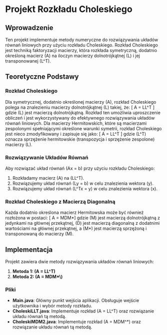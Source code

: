 # Projekt Rozkładu Choleskiego

## Wprowadzenie

Ten projekt implementuje metody numeryczne do rozwiązywania układów równań liniowych przy użyciu rozkładu Choleskiego. Rozkład Choleskiego jest techniką faktoryzacji macierzy, która rozkłada symetryczną, dodatnio określoną macierz \(A\) na iloczyn macierzy dolnotrójkątnej \(L\) i jej transponowanej \(L^T\).

## Teoretyczne Podstawy

### Rozkład Choleskiego

Dla symetrycznej, dodatnio określonej macierzy \(A\), rozkład Choleskiego polega na znalezieniu macierzy dolnotrójkątnej \(L\) takiej, że:
\[ A = LL^T \]
gdzie \(L\) jest macierzą dolnotrójkątną. Rozkład ten umożliwia uproszczenie obliczeń i jest wykorzystywany do efektywnego rozwiązywania układów równań liniowych.
Dla macierzy Hermitowskich, które są macierzami zespolonymi spełniającymi określone warunki symetrii, rozkład Choleskiego jest nieco zmodyfikowany i zapisuje się jako:
\[ A = LL^T \]
gdzie \(L^T\) oznacza sprzężenie hermitowskie (transpozycja i sprzężenie zespolone) macierzy \(L\).

### Rozwiązywanie Układów Równań

Aby rozwiązać układ równań \(Ax = b\) przy użyciu rozkładu Choleskiego:
1. Rozkładamy macierz \(A\) na \(LL^T\).
2. Rozwiązujemy układ równań \(Ly = b\) w celu znalezienia wektora \(y\).
3. Rozwiązujemy układ równań \(L^Tx = y\) w celu znalezienia wektora \(x\).

### Rozkład Choleskiego z Macierzą Diagonalną

Każda dodatnio określona macierz Hermitowska może być również rozłożona w postaci:
\[ A = MDM*\]
gdzie \(M\) jest macierzą dolnotrójkątną z jedynkami na głównej przekątnej, \(D\) jest macierzą diagonalną z dodatnimi wartościami na głównej przekątnej, a \(M*\) jest macierzą sprzężoną i transponowaną do macierzy \(M\).

## Implementacja

Projekt zawiera dwie metody rozwiązywania układów równań liniowych:

1. **Metoda 1: \(A = LL^T\)**
2. **Metoda 2: \(A = MDM\*\\)**

### Pliki

- **Main.java**: Główny punkt wejścia aplikacji. Obsługuje wejście użytkownika i wybór metody rozkładu.
- **CholeskiLLT.java**: Implementuje rozkład \(A = LL^T\) oraz rozwiązanie układu równań tą metodą.
- **CholeskiMDM2.java**: Implementuje rozkład \(A = MDM^*\) oraz rozwiązanie układu równań tą metodą.
